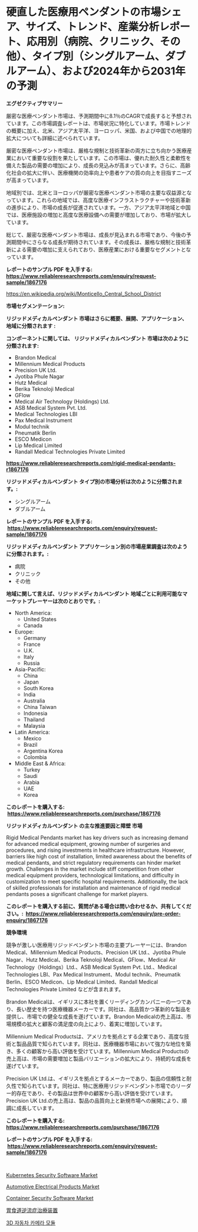 <p><h1>硬直した医療用ペンダントの市場シェア、サイズ、トレンド、産業分析レポート、応用別（病院、クリニック、その他）、タイプ別（シングルアーム、ダブルアーム）、および2024年から2031年の予測</h1></p><p><strong>エグゼクティブサマリー</strong></p>
<p><p>厳密な医療ペンダント市場は、予測期間中に8.1％のCAGRで成長すると予想されています。この市場調査レポートは、市場状況に特化しています。市場トレンドの概要に加え、北米、アジア太平洋、ヨーロッパ、米国、および中国での地理的拡大についても詳細に述べられています。</p><p>厳密な医療ペンダント市場は、厳格な規制と技術革新の両方に立ち向かう医療産業において重要な役割を果たしています。この市場は、優れた耐久性と柔軟性を備えた製品の需要の増加により、成長の見込みが高まっています。さらに、高齢化社会の拡大に伴い、医療機関の効率向上や患者ケアの質の向上を目指すニーズが高まっています。</p><p>地域別では、北米とヨーロッパが厳密な医療ペンダント市場の主要な収益源となっています。これらの地域では、高度な医療インフラストラクチャーや技術革新の進歩により、市場の成長が促進されています。一方、アジア太平洋地域と中国では、医療施設の増加と高度な医療設備への需要が増加しており、市場が拡大しています。</p><p>総じて、厳密な医療ペンダント市場は、成長が見込まれる市場であり、今後の予測期間中にさらなる成長が期待されています。その成長は、厳格な規制と技術革新による需要の増加に支えられており、医療産業における重要なセグメントとなっています。</p></p>
<p><strong>レポートのサンプル PDF を入手する: <a href="https://www.reliableresearchreports.com/enquiry/request-sample/1867176">https://www.reliableresearchreports.com/enquiry/request-sample/1867176</a></strong></p>
<p><a href="https://en.wikipedia.org/wiki/Monticello_Central_School_District">https://en.wikipedia.org/wiki/Monticello_Central_School_District</a></p>
<p><strong>市場セグメンテーション:</strong></p>
<p><strong> リジッドメディカルペンダント 市場はさらに概要、展開、アプリケーション、地域に分類されます :</strong></p>
<p><strong>コンポーネントに関しては、 リジッドメディカルペンダント 市場は次のように分類されます: &nbsp;</strong></p>
<p><ul><li>Brandon Medical</li><li>Millennium Medical Products</li><li>Precision UK Ltd.</li><li>Jyotiba Phule Nagar</li><li>Hutz Medical</li><li>Berika Teknoloji Medical</li><li>GFlow</li><li>Medical Air Technology (Holdings) Ltd.</li><li>ASB Medical System Pvt. Ltd.</li><li>Medical Technologies LBI</li><li>Pax Medical Instrument</li><li>Modul technik</li><li>Pneumatik Berlin</li><li>ESCO Medicon</li><li>Lip Medical Limited</li><li>Randall Medical Technologies Private Limited</li></ul></p>
<p><strong><a href="https://www.reliableresearchreports.com/rigid-medical-pendants-r1867176">https://www.reliableresearchreports.com/rigid-medical-pendants-r1867176</a></strong></p>
<p><strong> リジッドメディカルペンダント タイプ別の市場分析は次のように分類されます。:</strong></p>
<p><ul><li>シングルアーム</li><li>ダブルアーム</li></ul></p>
<p><strong>レポートのサンプル PDF を入手する: &nbsp;<a href="https://www.reliableresearchreports.com/enquiry/request-sample/1867176">https://www.reliableresearchreports.com/enquiry/request-sample/1867176</a></strong></p>
<p><strong> リジッドメディカルペンダント アプリケーション別の市場産業調査は次のように分類されます。:</strong></p>
<p><ul><li>病院</li><li>クリニック</li><li>その他</li></ul></p>
<p><strong>地域に関して言えば、リジッドメディカルペンダント 地域ごとに利用可能なマーケットプレーヤーは次のとおりです。:</strong></p>
<p><ul>
    <li>
        North America:
        <ul>
            <li>United States</li>
            <li>Canada</li>
        </ul>
    </li>
    <li>
        Europe:
        <ul>
            <li>Germany</li>
            <li>France</li>
            <li>U.K.</li>
            <li>Italy</li>
            <li>Russia</li>
        </ul>
    </li>
    <li>
        Asia-Pacific:
        <ul>
            <li>China</li>
            <li>Japan</li>
            <li>South Korea</li>
            <li>India</li>
            <li>Australia</li>
            <li>China Taiwan</li>
            <li>Indonesia</li>
            <li>Thailand</li>
            <li>Malaysia</li>
        </ul>
    </li>
    <li>
        Latin America:
        <ul>
            <li>Mexico</li>
            <li>Brazil</li>
            <li>Argentina Korea</li>
            <li>Colombia</li>
        </ul>
    </li>
    <li>
        Middle East & Africa:
        <ul>
            <li>Turkey</li>
            <li>Saudi</li>
            <li>Arabia</li>
            <li>UAE</li>
            <li>Korea</li>
        </ul>
    </li>
    </ul></p>
<p><strong>このレポートを購入する: &nbsp;<a href="https://www.reliableresearchreports.com/purchase/1867176">https://www.reliableresearchreports.com/purchase/1867176</a></strong></p>
<p><strong>リジッドメディカルペンダント の主な推進要因と障壁 市場</strong></p>
<p><p>Rigid Medical Pendants market has key drivers such as increasing demand for advanced medical equipment, growing number of surgeries and procedures, and rising investments in healthcare infrastructure. However, barriers like high cost of installation, limited awareness about the benefits of medical pendants, and strict regulatory requirements can hinder market growth. Challenges in the market include stiff competition from other medical equipment providers, technological limitations, and difficulty in customization to meet specific hospital requirements. Additionally, the lack of skilled professionals for installation and maintenance of rigid medical pendants poses a significant challenge for market players.</p></p>
<p><strong>このレポートを購入する前に、質問がある場合は問い合わせるか、共有してください。:&nbsp; <a href="https://www.reliableresearchreports.com/enquiry/pre-order-enquiry/1867176">https://www.reliableresearchreports.com/enquiry/pre-order-enquiry/1867176</a></strong></p>
<p><strong>競争環境</strong></p>
<p><p>競争が激しい医療用リジッドペンダント市場の主要プレーヤーには、Brandon Medical、Millennium Medical Products、Precision UK Ltd.、Jyotiba Phule Nagar、Hutz Medical、Berika Teknoloji Medical、GFlow、Medical Air Technology（Holdings）Ltd.、ASB Medical System Pvt. Ltd.、Medical Technologies LBI、Pax Medical Instrument、Modul technik、Pneumatik Berlin、ESCO Medicon、Lip Medical Limited、Randall Medical Technologies Private Limited などが含まれます。</p><p>Brandon Medicalは、イギリスに本社を置くリーディングカンパニーの一つであり、長い歴史を持つ医療機器メーカーです。同社は、高品質かつ革新的な製品を提供し、市場での健全な成長を遂げています。Brandon Medicalの売上高は、市場規模の拡大と顧客の満足度の向上により、着実に増加しています。</p><p>Millennium Medical Productsは、アメリカを拠点とする企業であり、高度な技術と製品品質で知られています。同社は、医療機器市場において強力な地位を築き、多くの顧客から高い評価を受けています。Millennium Medical Productsの売上高は、市場の需要増加と製品バリエーションの拡大により、持続的な成長を遂げています。</p><p>Precision UK Ltd.は、イギリスを拠点とするメーカーであり、製品の信頼性と耐久性で知られています。同社は、特に医療用リジッドペンダント市場でのリーダー的存在であり、その製品は世界中の顧客から高い評価を受けています。Precision UK Ltd.の売上高は、製品の品質向上と新規市場への展開により、順調に成長しています。</p></p>
<p><strong>このレポートを購入する: &nbsp; <a href="https://www.reliableresearchreports.com/purchase/1867176">https://www.reliableresearchreports.com/purchase/1867176</a></strong></p>
<p><strong>レポートのサンプル PDF を入手する: &nbsp;<a href="https://www.reliableresearchreports.com/enquiry/request-sample/1867176">https://www.reliableresearchreports.com/enquiry/request-sample/1867176</a></strong><strong></strong></p>
<p>&nbsp;</p>
<p><p><a href="https://issuu.com/reportprime-2/docs/kubernetes-security-software-market-size-2030.pptx">Kubernetes Security Software Market</a></p><p><a href="https://github.com/alexxisgm/Market-Research-Report-List-1/blob/main/automotive-electrical-products-market.md">Automotive Electrical Products Market</a></p><p><a href="https://issuu.com/reportprime-2/docs/container-security-software-market-size-2030.pptx">Container Security Software Market</a></p><p><a href="https://github.com/roulaayoub-saad/Market-Research-Report-List-2/blob/main/8282388109601.md">胃食道逆流症治療装置</a></p><p><a href="https://github.com/Nicolasrown5/Market-Research-Report-List-1/blob/main/7623148122795.md">3D 자동차 카메라 모듈</a></p></p>